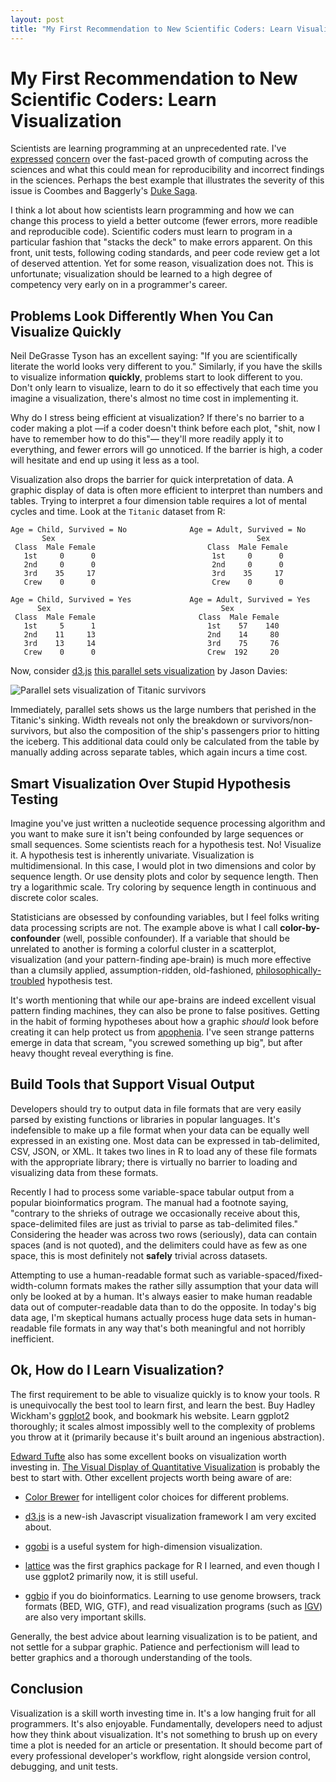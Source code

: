 ```yaml
---
layout: post
title: "My First Recommendation to New Scientific Coders: Learn Visualization"
---
```


# My First Recommendation to New Scientific Coders: Learn Visualization

Scientists are learning programming at an unprecedented rate. I've
[expressed](http://vincebuffalo.org/2012/03/08/the-beauty-of-bioconductor.html)
[concern](http://www.dataists.com/2010/09/careful-statistical-computing-part-1/)
over the fast-paced growth of computing across the sciences and what
this could mean for reproducibility and incorrect findings in the
sciences. Perhaps the best example that illustrates the severity of
this issue is Coombes and Baggerly's [Duke
Saga](http://bioinformatics.mdanderson.org/Supplements/ReproRsch-All/Modified/StarterSet/index.html). 

I think a lot about how scientists learn programming and how we can
change this process to yield a better outcome (fewer errors, more
readible and reproducible code). Scientific coders must learn to
program in a particular fashion that "stacks the deck" to make errors
apparent. On this front, unit tests, following coding standards, and
peer code review get a lot of deserved attention. Yet for some reason,
visualization does not. This is unfortunate; visualization should be
learned to a high degree of competency very early on in a programmer's
career.

## Problems Look Differently When You Can Visualize Quickly

Neil DeGrasse Tyson has an excellent saying: "If you are
scientifically literate the world looks very different to you."
Similarly, if you have the skills to visualize information
**quickly**, problems start to look different to you. Don't only learn
to visualize, learn to do it so effectively that each time you imagine
a visualization, there's almost no time cost in implementing it.

Why do I stress being efficient at visualization? If there's no
barrier to a coder making a plot —if a coder doesn't think before each
plot, "shit, now I have to remember how to do this"— they'll more
readily apply it to everything, and fewer errors will go unnoticed. If
the barrier is high, a coder will hesitate and end up using it less as
a tool.

Visualization also drops the barrier for quick interpretation of data.
A graphic display of data is often more efficient to interpret than
numbers and tables. Trying to interpret a four dimension table
requires a lot of mental cycles and time. Look at the `Titanic`
dataset from R:

    Age = Child, Survived = No              Age = Adult, Survived = No
           Sex                                             Sex
     Class  Male Female                         Class  Male Female
       1st     0      0                          1st     0      0
       2nd     0      0                          2nd     0      0
       3rd    35     17                          3rd    35     17
       Crew    0      0                          Crew    0      0

    Age = Child, Survived = Yes             Age = Adult, Survived = Yes
          Sex                                      Sex
     Class  Male Female                       Class  Male Female
       1st     5      1                         1st    57    140 
       2nd    11     13                         2nd    14     80
       3rd    13     14                         3rd    75     76
       Crew    0      0                         Crew  192     20

Now, consider [d3.js](d3js.org) [this parallel sets
visualization](http://www.jasondavies.com/parallel-sets/) by Jason
Davies:

![Parallel sets visualization of Titanic survivors](/images/parallel-sets-titanic.png)

Immediately, parallel sets shows us the large numbers that perished in
the Titanic's sinking. Width reveals not only the breakdown or
survivors/non-survivors, but also the composition of the ship's
passengers prior to hitting the iceberg. This additional data could
only be calculated from the table by manually adding across separate
tables, which again incurs a time cost.

## Smart Visualization Over Stupid Hypothesis Testing

Imagine you've just written a nucleotide sequence processing algorithm
and you want to make sure it isn't being confounded by large sequences
or small sequences. Some scientists reach for a hypothesis test. No!
Visualize it. A hypothesis test is inherently
univariate. Visualization is multidimensional. In this case, I would
plot in two dimensions and color by sequence length. Or use density
plots and color by sequence length. Then try a logarithmic scale. Try
coloring by sequence length in continuous and discrete color scales.

Statisticians are obsessed by confounding variables, but I feel folks
writing data processing scripts are not. The example above is what I
call **color-by-confounder** (well, possible confounder). If a
variable that should be unrelated to another is forming a colorful
cluster in a scatterplot, visualization (and your pattern-finding
ape-brain) is much more effective than a clumsily applied,
assumption-ridden, old-fashioned,
[philosophically-troubled](http://polmeth.wustl.edu/media/Paper/gill99.pdf)
hypothesis test.

It's worth mentioning that while our ape-brains are indeed excellent
visual pattern finding machines, they can also be prone to false
positives. Getting in the habit of forming hypotheses about how a
graphic *should* look before creating it can help protect us from
[apophenia](http://en.wikipedia.org/wiki/Apophenia). I've seen strange
patterns emerge in data that scream, "you screwed something up big",
but after heavy thought reveal everything is fine.

## Build Tools that Support Visual Output

Developers should try to output data in file formats that are very
easily parsed by existing functions or libraries in popular
languages. It's indefensible to make up a file format when your data
can be equally well expressed in an existing one. Most data can be
expressed in tab-delimited, CSV, JSON, or XML. It takes two lines in R
to load any of these file formats with the appropriate library; there
is virtually no barrier to loading and visualizing data from these
formats.

Recently I had to process some variable-space tabular output from a
popular bioinformatics program. The manual had a footnote saying,
"contrary to the shrieks of outrage we occasionally receive about
this, space-delimited files are just as trivial to parse as
tab-delimited files." Considering the header was across two rows
(seriously), data can contain spaces (and is not quoted), and the
delimiters could have as few as one space, this is most definitely not
**safely** trivial across datasets.

Attempting to use a human-readable format such as
variable-spaced/fixed-width-column formats makes the rather silly
assumption that your data will only be looked at by a human. It's
always easier to make human readable data out of computer-readable
data than to do the opposite. In today's big data age, I'm skeptical
humans actually process huge data sets in human-readable file formats
in any way that's both meaningful and not horribly inefficient.

## Ok, How do I Learn Visualization?

The first requirement to be able to visualize quickly is to know your
tools. R is unequivocally the best tool to learn first, and learn the
best. Buy Hadley Wickham's [ggplot2](http://ggplot2.org/) book, and
bookmark his website. Learn ggplot2 thoroughly; it scales almost
impossibly well to the complexity of problems you throw at it
(primarily because it's built around an ingenious abstraction).

[Edward Tufte](htttp://www.edwardtufte.com) also has some excellent
books on visualization worth investing in. [The Visual Display of
Quantitative
Visualization](http://www.amazon.com/The-Visual-Display-Quantitative-Information/dp/0961392142/ref=sr_1_1?ie=UTF8&qid=1352871358&sr=8-1&keywords=edward+tufte)
is probably the best to start with. Other excellent projects worth
being aware of are: 

 - [Color Brewer](http://colorbrewer2.org/) for intelligent color
   choices for different problems.

 - [d3.js](http://d3js.org) is a new-ish Javascript visualization
    framework I am very excited about.

 - [ggobi](http://www.ggobi.org/) is a useful system for
   high-dimension visualization.

 - [lattice](http://cran.r-project.org/web/packages/lattice/index.html)
   was the first graphics package for R I learned, and even though I
   use ggplot2 primarily now, it is still useful.

 - [ggbio](http://www.bioconductor.org/packages/2.11/bioc/html/ggbio.html)
   if you do bioinformatics. Learning to use genome browsers, track
   formats (BED, WIG, GTF), and read visualization programs (such as
   [IGV](http://www.broadinstitute.org/igv/)) are also very important
   skills.

Generally, the best advice about learning visualization is to be
patient, and not settle for a subpar graphic. Patience and
perfectionism will lead to better graphics and a thorough
understanding of the tools. 

## Conclusion 

Visualization is a skill worth investing time in. It's a low hanging
fruit for all programmers. It's also enjoyable. Fundamentally,
developers need to adjust how they think about visualization. It's not
something to brush up on every time a plot is needed for an article or
presentation. It should become part of every professional developer's
workflow, right alongside version control, debugging, and unit tests.